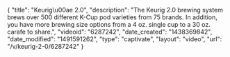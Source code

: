 {
    "title": "Keurig\u00ae 2.0",
    "description": "The Keurig 2.0 brewing system brews over 500 different K-Cup pod varieties from 75 brands. In addition, you have more brewing size options from a 4 oz. single cup to a 30 oz. carafe to share.",
    "videoid": "6287242",
    "date_created": "1438369842",
    "date_modified": "1491591262",
    "type": "captivate",
    "layout": "video",
    "url": "\/v\/keurig-2-0\/6287242"
}
